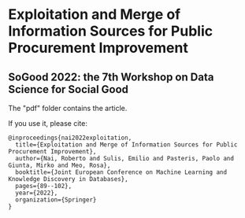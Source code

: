 # Exploitation and Merge of Information Sources for Public Procurement Improvement
## SoGood 2022: the 7th Workshop on Data Science for Social Good

The "pdf" folder contains the article.

If you use it, please cite:

```
@inproceedings{nai2022exploitation,
  title={Exploitation and Merge of Information Sources for Public Procurement Improvement},
  author={Nai, Roberto and Sulis, Emilio and Pasteris, Paolo and Giunta, Mirko and Meo, Rosa},
  booktitle={Joint European Conference on Machine Learning and Knowledge Discovery in Databases},
  pages={89--102},
  year={2022},
  organization={Springer}
}
```

